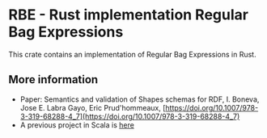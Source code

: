 # RBE - Rust implementation Regular Bag Expressions

This crate contains an implementation of Regular Bag Expressions in Rust. 

## More information

- Paper: Semantics and validation of Shapes schemas for RDF, I. Boneva, Jose E. Labra Gayo, Eric Prud'hommeaux, [https://doi.org/10.1007/978-3-319-68288-4_7](https://doi.org/10.1007/978-3-319-68288-4_7)
- A previous project in Scala is [here](https://www.weso.es/shex-s/docs/rbe)

